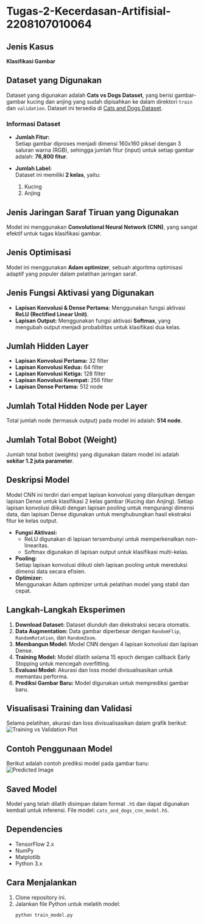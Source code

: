 # Tugas-2-Kecerdasan-Artifisial-2208107010064  

## Jenis Kasus  
**Klasifikasi Gambar**  

## Dataset yang Digunakan  
Dataset yang digunakan adalah **Cats vs Dogs Dataset**, yang berisi gambar-gambar kucing dan anjing yang sudah dipisahkan ke dalam direktori `train` dan `validation`. Dataset ini tersedia di [Cats and Dogs Dataset](https://www.tensorflow.org/datasets/catalog/cats_vs_dogs).  

### Informasi Dataset  
- **Jumlah Fitur:**  
  Setiap gambar diproses menjadi dimensi 160x160 piksel dengan 3 saluran warna (RGB), sehingga jumlah fitur (input) untuk setiap gambar adalah: **76,800 fitur**.  

- **Jumlah Label:**  
  Dataset ini memiliki **2 kelas**, yaitu:  
  1. Kucing  
  2. Anjing  

## Jenis Jaringan Saraf Tiruan yang Digunakan  
Model ini menggunakan **Convolutional Neural Network (CNN)**, yang sangat efektif untuk tugas klasifikasi gambar.  

## Jenis Optimisasi  
Model ini menggunakan **Adam optimizer**, sebuah algoritma optimisasi adaptif yang populer dalam pelatihan jaringan saraf.  

## Jenis Fungsi Aktivasi yang Digunakan  
- **Lapisan Konvolusi & Dense Pertama:** Menggunakan fungsi aktivasi **ReLU (Rectified Linear Unit)**.  
- **Lapisan Output:** Menggunakan fungsi aktivasi **Softmax**, yang mengubah output menjadi probabilitas untuk klasifikasi dua kelas.  

## Jumlah Hidden Layer  
- **Lapisan Konvolusi Pertama:** 32 filter  
- **Lapisan Konvolusi Kedua:** 64 filter  
- **Lapisan Konvolusi Ketiga:** 128 filter  
- **Lapisan Konvolusi Keempat:** 256 filter  
- **Lapisan Dense Pertama:** 512 node  

## Jumlah Total Hidden Node per Layer  
Total jumlah node (termasuk output) pada model ini adalah: **514 node**.  

## Jumlah Total Bobot (Weight)  
Jumlah total bobot (weights) yang digunakan dalam model ini adalah **sekitar 1.2 juta parameter**.  

## Deskripsi Model  
Model CNN ini terdiri dari empat lapisan konvolusi yang dilanjutkan dengan lapisan Dense untuk klasifikasi 2 kelas gambar (Kucing dan Anjing). Setiap lapisan konvolusi diikuti dengan lapisan pooling untuk mengurangi dimensi data, dan lapisan Dense digunakan untuk menghubungkan hasil ekstraksi fitur ke kelas output.  

- **Fungsi Aktivasi:**  
  - ReLU digunakan di lapisan tersembunyi untuk memperkenalkan non-linearitas.  
  - Softmax digunakan di lapisan output untuk klasifikasi multi-kelas.  
- **Pooling:**  
  Setiap lapisan konvolusi diikuti oleh lapisan pooling untuk mereduksi dimensi data secara efisien.  
- **Optimizer:**  
  Menggunakan Adam optimizer untuk pelatihan model yang stabil dan cepat.  

## Langkah-Langkah Eksperimen  
1. **Download Dataset:** Dataset diunduh dan diekstraksi secara otomatis.  
2. **Data Augmentation:** Data gambar diperbesar dengan `RandomFlip`, `RandomRotation`, dan `RandomZoom`.  
3. **Membangun Model:** Model CNN dengan 4 lapisan konvolusi dan lapisan Dense.  
4. **Training Model:** Model dilatih selama 15 epoch dengan callback Early Stopping untuk mencegah overfitting.  
5. **Evaluasi Model:** Akurasi dan loss model divisualisasikan untuk memantau performa.  
6. **Prediksi Gambar Baru:** Model digunakan untuk memprediksi gambar baru.  

## Visualisasi Training dan Validasi  
Selama pelatihan, akurasi dan loss divisualisasikan dalam grafik berikut:  
![Training vs Validation Plot](path_to_training_plot.png)  

## Contoh Penggunaan Model  
Berikut adalah contoh prediksi model pada gambar baru:  
![Predicted Image](path_to_predicted_image.png)  

## Saved Model  
Model yang telah dilatih disimpan dalam format `.h5` dan dapat digunakan kembali untuk inferensi. File model: `cats_and_dogs_cnn_model.h5`.  

## Dependencies  
- TensorFlow 2.x  
- NumPy  
- Matplotlib  
- Python 3.x  

## Cara Menjalankan  
1. Clone repository ini.  
2. Jalankan file Python untuk melatih model:  
   ```bash
   python train_model.py
